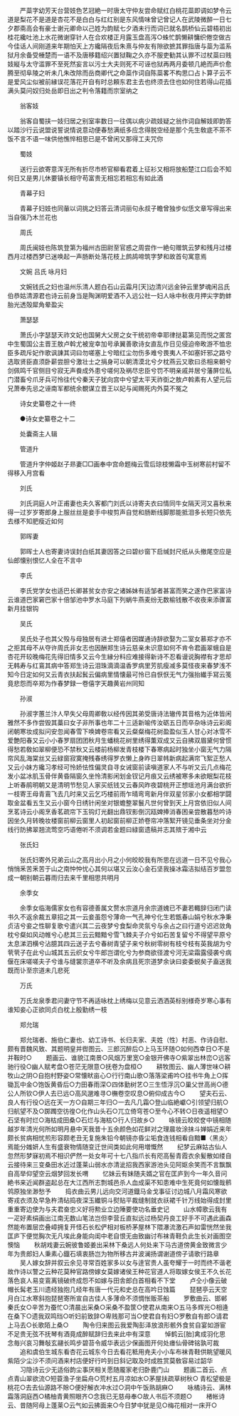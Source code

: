 <!-- { "loadSidebar": true } -->
　　严蘂字幼芳天台营妓色艺冠絶一时唐太守仲友尝命赋红白桃花蘂即调如梦令云道是梨花不是道是杏花不是白白与红红别是东风情味曾记曾记人在武陵微醉一日七夕郡斋高会有豪士谢元卿命以己姓为韵赋七夕酒未行而词已就名鹊桥仙云碧梧初出桂花纔吐池上水花微谢穿针人在合欢楼正月露玉盘高泻○蛛忙鹊懒耕慵织倦空做古今佳话人间刚道来年期怕天上方纔隔夜后朱熹与仲友有隙欲摭其罪指唐与蘂为滥系狱月余备受棰楚而一语不及唐移籍绍兴置狱鞠之久亦不服吏勧其认罪不过杖蘂曰贱妓縦与太守滥罪不至死然妄言以污士大夫则死不可诬也狱再两月委顿几絶而声价愈腾至彻阜陵之听未几朱改除而岳商卿代之命蘂作词自陈蘂畧不构思口占卜算子云不是爱风尘似被前縁误花落花开自有时总頼东君主去也终须去住也如何住若得山花插满头莫问奴归处岳即日出之判令落籍而宗室纳之

　　翁客妓

　　翁客自蜀挟一妓归居之别室率数日一往偶以病少疏妓疑之翁作词自解妓即韵答以踏沙行云说盟说誓说情说意动便春愁满纸多应念得脱空经是那个先生敎底不茶不饭不言不语一味供他憔悴相思已是不曾闲又那得工夫咒你

　　蜀妓

　　送行云欲寄意浑无所有折尽市桥官柳看君着上征衫又相将放船楚江口后会不知何日又是男儿休要镇长相守苟富贵无相忘若相忘有如此酒

　　青幕子妇

　　青幕子妇妓也同軰以词挑之妇答云清词丽句永叔子瞻曾独步似恁文章写得出来当自强乃木兰花也

　　周氏

　　周氏闽妓也陈筑登第为福州古田尉至官惑之周尝作一絶句赠筑云梦和残月过楼西月过楼西梦已迷唤起一声肠断处落花枝上鹧鸪啼筑字梦和故首句寓意焉

　　文婉    吕氏    咏月妇

　　文婉钱氏之妇也温州乐清人题白石山云霜月[天]边清兴远金钟云里梦魂闲吕氏伯恭姑清源君也诗云前身当是陶渊明爱酒不入远公社一妇人咏中秋夜月押尖字韵蚌胎光透殻犀角晕盈尖

　　萧瑟瑟

　　萧氏小字瑟瑟天祚文妃也国舅大父房之女干统初帝幸耶律挞葛第见而悦之匿宫中生蜀国公主晋王敖卢斡尤被宠幸加号承翼善歌诗女直乱作日见侵迫帝畋游不恤忠臣多疏斥妃作歌讽諌其词曰勿嗟塞上兮暗红尘勿伤多难兮畏夷人不如塞奸邪之路兮选取贤臣直须卧薪尝胆兮激壮士之捐身可以朝清漠北兮夕枕燕云又歌曰丞相来朝兮剑佩鸣千官侧目兮寂无声飬成外患兮嗟何及祸尽忠臣兮罚不明亲戚并居兮藩屏位私门潜畜兮爪牙兵可怜往代兮秦天子犹向宫中兮望太平天祚衘之敖卢斡素有人望元后兄萧奉先忌之诬南军都统余覩谋立晋王以妃与闻赐死内外莫不冤之

　　诗女史纂卷之十一终

　　●诗女史纂卷之十二

　　处囊斋主人辑

　　管道升

　　管道升字仲姬赵子昻妻□□画奉中宫命题梅云雪后琼枝懒霜中玉树寒前村留不得移入月宫看

　　刘氏

　　刘氏洞庭人叶正甫妻也夫久客都门刘氏以诗寄夫衣曰情同牛女隔天河又喜秋来得一过岁岁寄郎身上服丝丝是妾手中梭剪声自觉和肠断线脚那能抵泪多长短只依先去様不知肥瘦近如何

　　郭晖妻

　　郭晖士人也寄妻诗误封白纸其妻因答之曰碧纱窗下启缄封尺纸从头撤尾空应是仙郎懐别恨忆人全在不言中

　　李氏

　　李氏党学女也适巴长卿甚贫女亦安之诸姊妹有适邹者甚富而笑之遂作巴家富诗云谁道巴家窘巴家十倍邹池中罗水马庭下列蜗牛燕麦纷无数榆钱散不收夜来添骤富新月挂银钩

　　吴氏

　　吴氏处子也其父殁与母独居有进士郑僖者因媒通诗辞欲娶为二室女慕郑才亦不之拒其母不从夺许周氏非女志也因酬郑生诗云慈亲未识意如何不肯令君画翠蛾自是杏花开较晚梅花先得旧情多又云今生縁分料应难接得新诗不忍看谩说胸襟有才思却无韩寿与红鵉其病中答郑生诗云泪珠滴滴温香罗病里芳肌瘦减多莫怪夜来春梦浅不知今日定如何又云青衣扶起鬂云偏病里情懐最可怜已自恹恹无气力强抬纎手冩云笺竟悲怨而卒郑为作春梦録一卷僖字天趣黄岩州同知

　　孙淑

　　孙淑字蕙兰汴人早失父母周卿敎以经传因其弟受唐诗法辙传其音格为近体皆闲雅然不多作尝毁其藁曰女子非所事也年二十三适新喻传汝砺五日而卒杂咏诗云彩阁闭朝寒妆成拟问安忽闻春雪下唤婢卷帘看又云粲粲梅花树盈盈似玉人甘心对冰雪不爱艶阳春又云小小春罗扇团团秋月生蟠桃花树里绣得薫双成又云自拂双眉黛何曾惯得愁若敎如翠柳便恐不禁秋又云楼前杨柳发青枝楼下春寒病起时独坐小窗无气力隔帘风乱海棠丝又云緑窗寂寞掩残春绣得罗衣懒上身昨日翠帏新病起满帘飞絮正愁人又云小妹方纔习孝经可怜娇怯性偏灵自寻女诫窗前读嗔道家人不与听又云几点梅花发小盆冰肌玉骨伴黄昏隔窗久坐怜清影闲划金钗记月痕又云绣被寒多未欲眠梨花枝上听春鹃明朝又是清明节愁见人家买纸钱又云春风昨夜碧桃开正想瑶池月满台欲折一枝寄王母青鵉飞去几时来又云乞巧楼前雨乍晴弯弯新月伴双星邻家小女都相学闘取金盆看五生又云小窗今日绣针闲坐对银蟾整翠鬟凡世何曾到天上月宫依旧似人间烹茗诗云小阁烹香茗疏帘下玉钩灯光翻出鼎钗影倒沉瓯婢捧消春困亲尝散暮愁吟诗因坐久月转晚妆楼窗前柳云窗里人初起窗前柳正娇卷帘冲落絮开镜见垂条坐对分金线行防拂翠翘流莺空巧语倦听不须调若金题曰緑窗遗稿并志其殡于湘中云

　　张氏妇

　　张氏妇寄外兄弟云山之高月出小月之小何皎皎我有所思在远道一日不见兮我心悄悄釆苦釆苦于山之南忡忡忧心其何以堪又云汝心金石坚我操冰霜洁拟结百岁盟忽成一朝别朝云暮雨归去来千里相思共明月

　　余季女

　　余季女临海儒家女也有容德善属文赘水宗道月余宗道媿已不妻若輙辞归闭门读书久不返余裁五章招之其一云妾虽怨兮薄命一气孔神兮化生若甑春山娟兮秋水净秉贞洁兮妾之性聊复歌兮遣兴其二云夜梦兮食梨命灵氛兮与余占之曰行道兮迟迟敛角枕兮粲如风动帷兮心悲其三云云黯黯兮雪飞棘夫子介兮如石苦复留兮不得望平原兮太息涕泗横兮沾臆其四云送子去兮春树青望子来兮秋树零树有枝兮枝有英我胡为兮茕茕子在此兮山城其五云织女兮牛郎岂谓化兮为参商欲径渡兮河无梁霜露侵袭兮病偃在床嗟嗟夫子兮谁与缝裳宗道卒不听及余病且死宗道梦余诀曰妾委蜕矣子盍送我既而讣至宗道未几悲死

　　万氏

　　万氏龙泉季君问妻守节不再适咏枕上绣梅以见意云洒洒英标别様奇岁寒心事有谁知妾心正欲同贞白枕上殷勤绣一枝

　　郑允瑞

　　郑允瑞者、施伯仁妻也、幼工诗书、长归夫家、夫姓（性）村恶、作诗自慰、颇有晋魏风致、其题明皇并辔图云、三郎沉醉后○上马玉环随○如何西幸日○不是并鞍时○
　　题画云、谁貌江南景○风烟万里宽○金银开佛寺○紫翠出林峦○远客驰行役○幽人赋考盘○苍茫无限意○抚卷为盘桓○
　　耕牧图云、幽人薄世味○耕牧山之阴○自抱村野姿○常懐畎亩心○行行南山歌○落落梁甫吟○挂书牛角上○挥锄瓦中金○饱饭黄昏后○力田春雨深○四体勤树艺○三生悟浮沉○巢父世高尚○德公人所钦○伊人去已远○高风邈难寻○橅卷空叹息○俯仰成古今○
　　望夫石云、良人有行役○远在天一方○自期三年归○一去凡几霜○登山临絶巘○引领望归航○归航望不及○踯躅空彷徨○化作山头石○兀立倚穹苍○至今心不转○日夜遥相望○石坚有时烂○海枯成田桑○石烂与海枯○行人归故乡○
　　咏镜云皎皎奁中镜相随越岁年清光何所如明月悬中天我昔十五余颜色如花鲜对之理晨妆涂抺斗婵娟近来年颇长贫病相忧煎形容颇老丑无复施朱铅今朝镜亦昏尘垢食连钱相看自黯■〈黑炎〉焉能分媸妍人生有盛衰物情随变迁世间类如此何用増慨然
　　纪梦云麻姑古仙人忽然形梦寐初焉不相识俨然一处女年可十七八指爪长有咫高髻青霞衣余髪散如缕自云接待来三变桑田水近过蓬莱山弱水亦清泚招我西家游池头见阿妪余笑而不言飘飘自高举仰望空云烟梦回发长喟
　　忆妹云有妹随夫婿之官在匡庐到今一年久音问絶书来近闻群盗起总在大江西所志剽城邑杀人血成渠不知患难中生死竟何如懐哉鹡鸰原独坐渺愁予
　　捣衣曲云男儿远向交河道鐡马金戈事征讨边城八月霜风寒欲寄戎衣须及早急杵清砧捣夜深玉纎铜斗熨贴平裁缝制就衣祅裙千针万线始得成封里重重寄边使为与夫君奋忠义好将勲业立边陲要使功名垂史记
　　山水幛歌云我有一疋好素绢画出江南无数山笔法岂但李营丘直拟远过杨契丹良工好手不可遇此画森然能布置层峦叠嶂拥复开怪石长松俨相对板桥茅屋林下隈瀑流激石声如雷恍然坐我匡庐下便觉胸次无凡埃此身能向闺中老自恨无由致幽讨布袜青鞋负此生长对画图空懊恼
　　秋胡戏妻云婉彼鲁姬姜出采林下桑远人何处来下马古道傍黄金致微言少年为贵郎妇人秉素心鐡石填衷肠岂为物所移古井波澜扬谓谢道傍子请歌行路章
　　吴人嫁女辞并叙云余见寻常百姓家多以女与逹官贵人虽夸耀于一时而终不谐老故作诗以警之云种花莫种官路傍嫁女莫嫁诸侯王种花官道人将取嫁女侯王不久长花落色哀人易变鵉离镜破终成怨不如嫁与田舎郎白首相看不下堂
　　卢仝小像云破帽长髯老玉川遗经独抱几经年有唐一代元和史总在高吟日蚀篇
　　琵琶亭云天空月白江水寒斜抱琵琶寄所宣自古佳人多薄命不须惆怅贩茶船
　　罗敷曲云、邯郸秦氏女○辛苦为蚕忙○清晨出采桑○采桑不盈筐○使君从南来○五马多辉光○相逄在桑下○遗我双鸣珰○听妇前致辞○卑贱那可当○使君自有妇○罗敷自有郎○请君上马去○长歌陌上桑○
　　陶令归来图云我爱陶彭泽放浪形骸外食贫自宴如游宦不足贵无弦不抚琴有酒竟成醉赋辞归去来此中有深意
　　悼鹤云[胎]禽成羽化思念毎兴哀习舞敧玄翮长鸣步碧苔令威华表远少保画图开何处瘗仙骨碑铭孰可裁
　　追和虞伯生城东看杏花云城东今日去看花秪用尭夫小小车布袜青鞋供眺望暖风紫陌少尘沙不须问酒来村店便好行吟到日斜记取及时成胜赏莫敎容易过韶华
　　习隐诗云少无适俗韵尘事厌相关愿随龎家老归卧鹿门山
　　题画二首云、点点青山翠欲流○短蓑渔子坐扁舟○荒村五月凉如水○茅屋扶疏草树秋○  青松望极是桃花○去去仙源路不賖○便好解衣冲水过○洞中午饭熟胡麻○
　　咏橘诗云、满林霜落洞庭西○橘柚青黄照眼齐○念我已无慈母奉○故人书后不须题○
　　楮帐诗云、昔随阿母上蓬莱○云气如云拂面来○今日梦中犹是见○梅花相对一床开○
